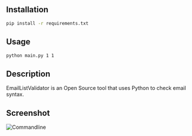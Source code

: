 ## Installation

```bash
pip install -r requirements.txt
```

## Usage

```bash
python main.py 1 1
```

## Description

EmailListValidator is an Open Source tool that uses Python to check email syntax.

## Screenshot
![Commandline](https://github.com/ronknight/EmailListValidator/blob/master/assets/images/screenshots/screenshot.png)